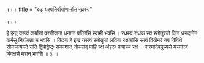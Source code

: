 +++
title = "०३ यस्पतिर्वार्याणामसि रध्रस्य"

+++

हे इन्द्र यस्त्वं वार्याणां वरणीयानां धनानां पतिरसि स्वामी भवसि । रध्रस्य राधक स्य स्तोतुश्चो दिता धनदानेन कर्मसु नियोक्ता च भवसि । किञ्च हे इन्द्र यस्त्वं स्तोतॄणां अविता रक्षकोसि सत्वं विवोमदे तव विविधे सोमजन्यमदे सति द्विषोद्वेष्टुः सकाशात् नोस्मान् पाहि रक्ष अंहसः पापाच्च रक्ष । कस्मादेवमुच्यसे यस्मात्त्वं विवक्षसे महान् भवसि ॥ ३ ॥